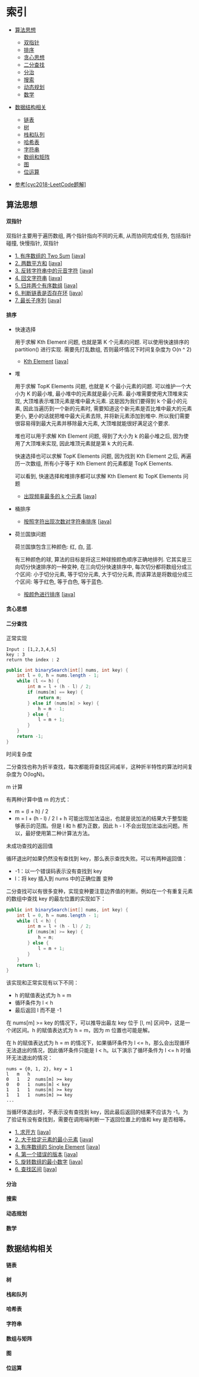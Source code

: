 # 索引

- [算法思想](#算法思想)
    - [双指针](#双指针)
    - [排序](#排序)
    - [贪心思想](贪心思想)
    - [二分查找](#二分查找)
    - [分治](#分治)
    - [搜索](#搜索)
    - [动态规划](#动态规划)
    - [数学](#数学)
    
- [数据结构相关](#数据结构相关)
    - [链表](#链表)
    - [树](#树)
    - [栈和队列](#栈和队列)
    - [哈希表](#哈希表)
    - [字符串](#字符串)
    - [数组和矩阵](#数组与矩阵)
    - [图](#图)
    - [位运算](#位运算)
    
- [参考[cyc2018-LeetCode题解]](https://github.com/CyC2018/CS-Notes/blob/master/notes/Leetcode%20%E9%A2%98%E8%A7%A3%20-%20%E7%9B%AE%E5%BD%95.md)

## 算法思想

#### 双指针

双指针主要用于遍历数组, 两个指针指向不同的元素, 从而协同完成任务, 包括指针碰撞, 快慢指针, 双指针

- [1. 有序数组的 Two Sum](https://leetcode-cn.com/problems/two-sum-ii-input-array-is-sorted/description/) [[java]](../src/lc167.java)
- [2. 两数平方和](https://leetcode-cn.com/problems/sum-of-square-numbers/description/) [[java]](../src/lc633.java)
- [3. 反转字符串中的元音字符](https://leetcode-cn.com/problems/sum-of-square-numbers/description/) [[java]](../src/lc345.java)
- [4. 回文字符串](https://leetcode-cn.com/problems/valid-palindrome-ii/description/) [[java]](../src/lc680.java)
- [5. 归并两个有序数组](https://leetcode-cn.com/problems/merge-sorted-array/description/) [[java]](../src/lc080.java)
- [6. 判断链表是否存在环](https://leetcode-cn.com/problems/linked-list-cycle/description/) [[java]](../src/lc141.java)
- [7. 最长子序列](https://leetcode-cn.com/problems/longest-word-in-dictionary-through-deleting/description/) [[java]](../src/lc524.java)

#### 排序

- 快速选择

    用于求解 Kth Element 问题, 也就是第 K 个元素的问题. 可以使用快速排序的 partition() 进行实现. 需要先打乱数组, 否则最坏情况下时间复杂度为 O(n ^ 2)
    
    - [Kth Element](https://leetcode-cn.com/problems/kth-largest-element-in-an-array/description/) [[java]](../src/lc215.java)
    
- 堆

    用于求解 TopK Elements 问题, 也就是 K 个最小元素的问题. 可以维护一个大小为 K 的最小堆, 最小堆中的元素就是最小元素. 最小堆需要使用大顶堆来实现, 大顶堆表示堆顶元素是堆中最大元素. 这是因为我们要得到 k 个最小的元素, 因此当遍历到一个新的元素时, 需要知道这个新元素是否比堆中最大的元素更小, 更小的话就把堆中最大元素去除, 并将新元素添加到堆中. 所以我们需要很容易得到最大元素并移除最大元素, 大顶堆就能很好满足这个要求.
    
    堆也可以用于求解 Kth Element 问题, 得到了大小为 k 的最小堆之后, 因为使用了大顶堆来实现, 因此堆顶元素就是第 k 大的元素.
    
    快速选择也可以求解 TopK Elements 问题, 因为找到 Kth Element 之后, 再遍历一次数组, 所有小于等于 Kth Element 的元素都是 TopK Elements. 
    
    可以看到, 快速选择和堆排序都可以求解 Kth Element 和 TopK Elements 问题
    
    - [出现频率最多的 k 个元素](https://leetcode-cn.com/problems/top-k-frequent-elements/description/) [[java]](../src/lc347.java)

- 桶排序
    
    - [按照字符出现次数对字符串排序](https://leetcode-cn.com/problems/sort-characters-by-frequency/description/) [[java]](../src/lc451.java)
    
- 荷兰国旗问题

    荷兰国旗包含三种颜色: 红, 白, 蓝.
    
    有三种颜色的球, 算法的目标是将这三种球按颜色顺序正确地排列. 它其实是三向切分快速排序的一种变种, 在三向切分快速排序中, 每次切分都将数组分成三个区间: 小于切分元素, 等于切分元素, 大于切分元素, 而该算法是将数组分成三个区间: 等于红色, 等于白色, 等于蓝色.
    
    - [按颜色进行排序](https://leetcode-cn.com/problems/sort-colors/description/) [[java]](../src/lc075.java)

#### 贪心思想

#### 二分查找

正常实现

```
Input : [1,2,3,4,5]
key : 3
return the index : 2
```

```java
public int binarySearch(int[] nums, int key) {
    int l = 0, h = nums.length - 1;
    while (l <= h) {
        int m = l + (h - l) / 2;
        if (nums[m] == key) {
            return m;
        } else if (nums[m] > key) {
            h = m - 1;
        } else {
            l = m + 1;
        }
    }
    return -1;
}
```

时间复杂度

二分查找也称为折半查找，每次都能将查找区间减半，这种折半特性的算法时间复杂度为 O(logN)。

m 计算

有两种计算中值 m 的方式：

- m = (l + h) / 2
- m = l + (h - l) / 2
l + h 可能出现加法溢出，也就是说加法的结果大于整型能够表示的范围。但是 l 和 h 都为正数，因此 h - l 不会出现加法溢出问题。所以，最好使用第二种计算法方法。

未成功查找的返回值

循环退出时如果仍然没有查找到 key，那么表示查找失败。可以有两种返回值：

- -1：以一个错误码表示没有查找到 key
- l：将 key 插入到 nums 中的正确位置
变种

二分查找可以有很多变种，实现变种要注意边界值的判断。例如在一个有重复元素的数组中查找 key 的最左位置的实现如下：

```java
public int binarySearch(int[] nums, int key) {
    int l = 0, h = nums.length - 1;
    while (l < h) {
        int m = l + (h - l) / 2;
        if (nums[m] >= key) {
            h = m;
        } else {
            l = m + 1;
        }
    }
    return l;
}
```

该实现和正常实现有以下不同：

- h 的赋值表达式为 h = m
- 循环条件为 l < h
- 最后返回 l 而不是 -1

在 nums[m] >= key 的情况下，可以推导出最左 key 位于 [l, m] 区间中，这是一个闭区间。h 的赋值表达式为 h = m，因为 m 位置也可能是解。

在 h 的赋值表达式为 h = m 的情况下，如果循环条件为 l <= h，那么会出现循环无法退出的情况，因此循环条件只能是 l < h。以下演示了循环条件为 l <= h 时循环无法退出的情况：

```
nums = {0, 1, 2}, key = 1
l   m   h
0   1   2  nums[m] >= key
0   0   1  nums[m] < key
1   1   1  nums[m] >= key
1   1   1  nums[m] >= key
...
```
当循环体退出时，不表示没有查找到 key，因此最后返回的结果不应该为 -1。为了验证有没有查找到，需要在调用端判断一下返回位置上的值和 key 是否相等。

- [1. 求开方](https://leetcode-cn.com/problems/sqrtx/description/) [[java]](../src/lc069.java)
- [2. 大于给定元素的最小元素](https://leetcode-cn.com/problems/find-smallest-letter-greater-than-target/description/) [[java]](../src/lc744.java)
- [3. 有序数组的 Single Element](https://leetcode-cn.com/problems/single-element-in-a-sorted-array/description/) [[java]](../src/lc540.java)
- [4. 第一个错误的版本](https://leetcode-cn.com/problems/first-bad-version/description/) [[java]](../src/lc278.java)
- [5. 旋转数组的最小数字](https://leetcode-cn.com/problems/find-minimum-in-rotated-sorted-array/description/) [[java]](../src/lc153.java)
- [6. 查找区间](https://leetcode-cn.com/problems/find-first-and-last-position-of-element-in-sorted-array/) [[java]](../src/lc034.java)

#### 分治

#### 搜索

#### 动态规划

#### 数学

## 数据结构相关

#### 链表

#### 树

#### 栈和队列

#### 哈希表

#### 字符串

#### 数组与矩阵

#### 图

#### 位运算